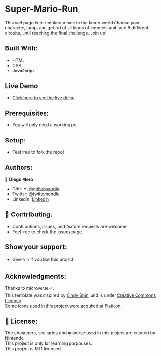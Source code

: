 # Super-Mario-Run
This webpage is to simulate a race in the Mario world.Choose your character, jump, and get rid of all kinds of enemies and face 8 different circuits, until reaching the final challenge. Join up!
## Built With:
 - HTML
 - CSS
 - JavaScript
## Live Demo
 - [Click here to see the live demo](https://diegomero.github.io/Super-Mario-Run/)
## Prerequisites:
 - You will only need a working pc.
## Setup:
 - Feel free to fork the repo!
## Authors:
👤 **Diego Mero**
- GitHub: [@githubhandle](https://github.com/DiegoMero)
- Twitter: [@twitterhandle](https://twitter.com/Dimero18)
- LinkedIn: [LinkedIn](https://www.linkedin.com/in/diego-mero-80b326225/)
## 🤝 Contributing:
 - Contributions, issues, and feature requests are welcome!
 - Feel free to check the issues page.
## Show your support:
 - Give a ⭐️ if you like this project!
## Acknowledgments:
 Thanks to microverse ⭐️.<br>
 This template was inspired by [Cindy Shin](https://www.behance.net/gallery/29845175/CC-Global-Summit-2015),
 and is under [Creative Commons License](https://creativecommons.org/licenses/by-nc/4.0/).<br>
 Some icons used in this project were acquired at [Flaticon](https://www.flaticon.com/).<br>
## 📝 License:
 The characters, scenarios and universe used in this project are created by Nintendo.<br>
 This project is only for learning porpouses.<br>
 This project is MIT licensed.